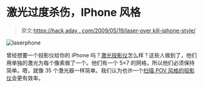 # 激光过度杀伤，IPhone 风格

> 原文:[https://hack aday . com/2009/05/19/laser-over kill-iphone-style/](https://hackaday.com/2009/05/19/laser-overkill-iphone-style/)

![laserphone](../Images/887b375a69195e9d3b741a4456e9fffa.png "laserphone")

曾经想要一个投影仪给你的 iPhone 吗？[激光投影仪](http://hacknmod.com/hack/make-a-laser-matrix-projector-for-iphone/)怎么样？这些人做到了，他们用单独的激光为每个像素做了一个。他们有一个 5×7 的网格，所以他们必须保持简单。嗯，就像 35 个激光器一样简单。我们认为也许一个[扫描 POV 风格的投影仪](http://hackaday.com/2007/05/22/tinyprojector-mini-pov-laser-projector/)会更有效率。